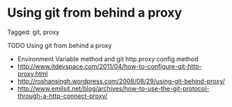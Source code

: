 # Using git from behind a proxy

Tagged: git, proxy

TODO Using git from behind a proxy
  - Environment Variable method and git http.proxy config method
  - http://www.itdevspace.com/2011/04/how-to-configure-git-http-proxy.html
  - http://roshansingh.wordpress.com/2008/08/29/using-git-behind-proxy/
  - http://www.emilsit.net/blog/archives/how-to-use-the-git-protocol-through-a-http-connect-proxy/